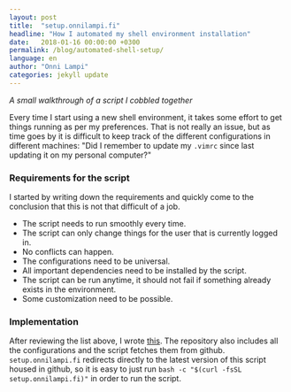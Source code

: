 ```yaml
---
layout: post
title:  "setup.onnilampi.fi"
headline: "How I automated my shell environment installation"
date:   2018-01-16 00:00:00 +0300
permalink: /blog/automated-shell-setup/
language: en
author: "Onni Lampi"
categories: jekyll update
---
```


*A small walkthrough of a script I cobbled together*

Every time I start using a new shell environment, it takes some effort to get things running as per my preferences.
That is not really an issue, but as time goes by it is difficult to keep track of the different configurations in different machines:
"Did I remember to update my `.vimrc` since last updating it on my personal computer?"
### Requirements for the script

I started by writing down the requirements and quickly come to the conclusion that this is not that difficult of a job.

* The script needs to run smoothly every time.
* The script can only change things for the user that is currently logged in.
* No conflicts can happen.
* The configurations need to be universal.
* All important dependencies need to be installed by the script.
* The script can be run anytime, it should not fail if something already exists in the environment.
* Some customization need to be possible.

### Implementation

After reviewing the list above, I wrote [this](https://github.com/onnilampi/setup).
The repository also includes all the configurations and the script fetches them from github.
`setup.onnilampi.fi` redirects directly to the latest version of this script housed in github, so it is easy to just run `bash -c "$(curl -fsSL setup.onnilampi.fi)"` in order to run the script.

